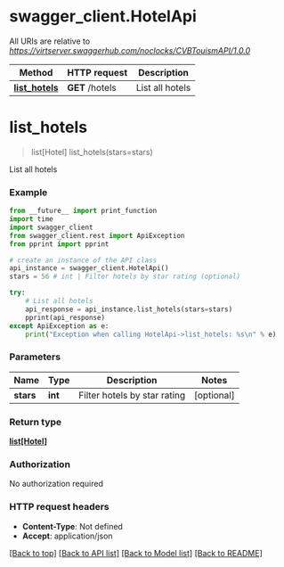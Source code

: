 # swagger_client.HotelApi

All URIs are relative to *https://virtserver.swaggerhub.com/noclocks/CVBTouismAPI/1.0.0*

Method | HTTP request | Description
------------- | ------------- | -------------
[**list_hotels**](HotelApi.md#list_hotels) | **GET** /hotels | List all hotels

# **list_hotels**
> list[Hotel] list_hotels(stars=stars)

List all hotels

### Example
```python
from __future__ import print_function
import time
import swagger_client
from swagger_client.rest import ApiException
from pprint import pprint

# create an instance of the API class
api_instance = swagger_client.HotelApi()
stars = 56 # int | Filter hotels by star rating (optional)

try:
    # List all hotels
    api_response = api_instance.list_hotels(stars=stars)
    pprint(api_response)
except ApiException as e:
    print("Exception when calling HotelApi->list_hotels: %s\n" % e)
```

### Parameters

Name | Type | Description  | Notes
------------- | ------------- | ------------- | -------------
 **stars** | **int**| Filter hotels by star rating | [optional] 

### Return type

[**list[Hotel]**](Hotel.md)

### Authorization

No authorization required

### HTTP request headers

 - **Content-Type**: Not defined
 - **Accept**: application/json

[[Back to top]](#) [[Back to API list]](../README.md#documentation-for-api-endpoints) [[Back to Model list]](../README.md#documentation-for-models) [[Back to README]](../README.md)

